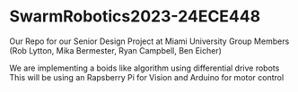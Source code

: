 # SwarmRobotics2023-24ECE448
Our Repo for our Senior Design Project at Miami University 
Group Members (Rob Lytton, Mika Bermester, Ryan Campbell, Ben Eicher)

We are implementing a boids like algorithm using differential drive robots 
This will be using an Rapsberry Pi for Vision and Arduino for motor control
